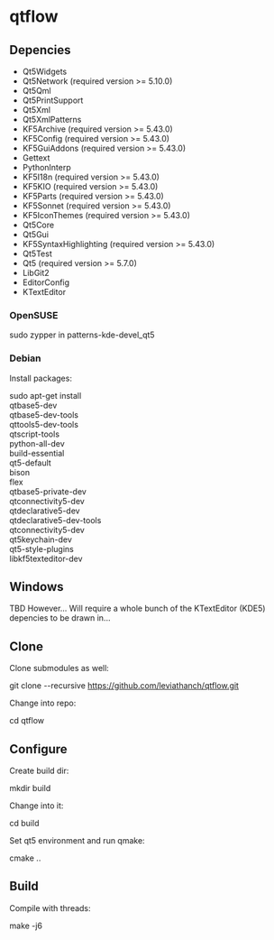 # qtflow
## Depencies
 * Qt5Widgets
 * Qt5Network (required version >= 5.10.0)
 * Qt5Qml
 * Qt5PrintSupport
 * Qt5Xml
 * Qt5XmlPatterns
 * KF5Archive (required version >= 5.43.0)
 * KF5Config (required version >= 5.43.0)
 * KF5GuiAddons (required version >= 5.43.0)
 * Gettext
 * PythonInterp
 * KF5I18n (required version >= 5.43.0)
 * KF5KIO (required version >= 5.43.0)
 * KF5Parts (required version >= 5.43.0)
 * KF5Sonnet (required version >= 5.43.0)
 * KF5IconThemes (required version >= 5.43.0)
 * Qt5Core
 * Qt5Gui
 * KF5SyntaxHighlighting (required version >= 5.43.0)
 * Qt5Test
 * Qt5 (required version >= 5.7.0)
 * LibGit2
 * EditorConfig
 * KTextEditor

### OpenSUSE
 sudo zypper in patterns-kde-devel_qt5 

### Debian
Install packages:

 sudo apt-get install \
	qtbase5-dev \
	qtbase5-dev-tools \
	qttools5-dev-tools \
	qtscript-tools \
	python-all-dev \
	build-essential \
	qt5-default \
	bison \
	flex \
	qtbase5-private-dev \
	qtconnectivity5-dev \
	qtdeclarative5-dev \
	qtdeclarative5-dev-tools \
	qtconnectivity5-dev \
	qt5keychain-dev \
	qt5-style-plugins \
	libkf5texteditor-dev

## Windows
TBD
However... Will require a whole bunch of the KTextEditor (KDE5) depencies to be drawn in...

## Clone
Clone submodules as well:

 git clone --recursive https://github.com/leviathanch/qtflow.git

Change into repo:

 cd qtflow

## Configure
Create build dir:

 mkdir build

Change into it:

 cd build

Set qt5 environment and run qmake:

 cmake ..

## Build
Compile with threads:

 make -j6 

